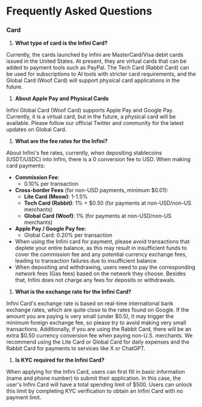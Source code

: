 # Frequently Asked Questions

### **Card** <a href="#infini-card" id="infini-card"></a>

1. **What type of card is the Infini Card?**

Currently, the cards launched by Infini are MasterCard/Visa debit cards issued in the United States. At present, they are virtual cards that can be added to payment tools such as PayPal. The Tech Card (Rabbit Card) can be used for subscriptions to AI tools with stricter card requirements, and the Global Card (Woof Card) will support physical card applications in the future.

1. **About Apple Pay and Physical Cards**

Infini Global Card (Woof Card) supports Apple Pay and Google Pay. Currently, it is a virtual card, but in the future, a physical card will be available. Please follow our official Twitter and community for the latest updates on Global Card.

1. **What are the fee rates for the Infini?**

About Infini's fee rates, currently, when depositing stablecoins (USDT/USDC) into Infini, there is a 0 conversion fee to USD. When making card payments:

* **Commission Fee**:
  * 0.10% per transaction
* **Cross-border Fees** (for non-USD payments, minimum $0.01):
  * **Lite Card (Meow)**: 1-1.5%
  * **Tech Card (Rabbit)**: 1% + $0.50 (for payments at non-USD/non-US merchants)
  * **Global Card (Woof)**: 1% (for payments at non-USD/non-US merchants)
* **Apple Pay / Google Pay fee:**
  * Global Card: 0.20% per transaction
* When using the Infini card for payment, please avoid transactions that deplete your entire balance, as this may result in insufficient funds to cover the commission fee and any potential currency exchange fees, leading to transaction failures due to insufficient balance.
* When depositing and withdrawing, users need to pay the corresponding network fees (Gas fees) based on the network they choose. Besides that, Infini does not charge any fees for deposits or withdrawals.

1. **What is the exchange rate for the Infini Card?**

Infini Card's exchange rate is based on real-time international bank exchange rates, which are quite close to the rates found on Google. If the amount you are paying is very small (under $0.5), it may trigger the minimum foreign exchange fee, so please try to avoid making very small transactions. Additionally, if you are using the Rabbit Card, there will be an extra $0.50 currency conversion fee when paying non-U.S. merchants. We recommend using the Lite Card or Global Card for daily expenses and the Rabbit Card for payments to services like X or ChatGPT.

1. **Is KYC required for the Infini Card?**

When applying for the Infini Card, users can first fill in basic information (name and phone number) to submit their application. In this case, the user's Infini Card will have a total spending limit of $500. Users can unlock this limit by completing KYC verification to obtain an Infini Card with no payment limit.
